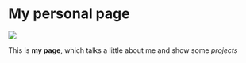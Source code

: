 # My personal page

![](https://user-images.githubusercontent.com/57969961/80438556-d7068c00-88da-11ea-8ee5-1a2500fc0791.png)

This is **my page**, which talks a little about me and show some *projects*
